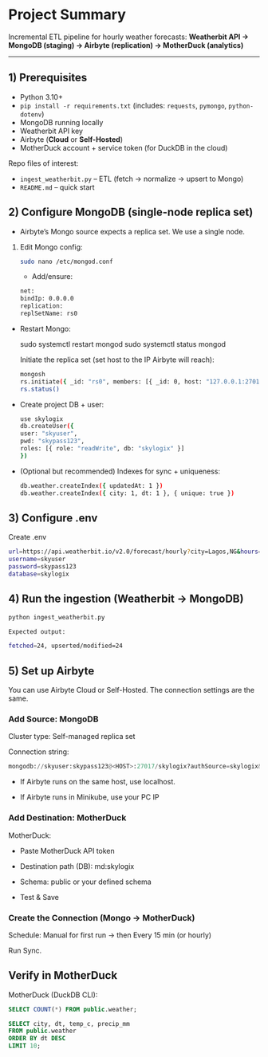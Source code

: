 # Project Summary

Incremental ETL pipeline for hourly weather forecasts:
**Weatherbit API → MongoDB (staging) → Airbyte (replication) → MotherDuck (analytics)**

---

## 1) Prerequisites

- Python 3.10+  
- `pip install -r requirements.txt` (includes: `requests`, `pymongo`, `python-dotenv`) 
- MongoDB running locally
- Weatherbit API key
- Airbyte (**Cloud** or **Self-Hosted**)
- MotherDuck account + service token (for DuckDB in the cloud)

Repo files of interest:
 - `ingest_weatherbit.py` – ETL (fetch → normalize → upsert to Mongo)
 - `README.md` – quick start


## 2) Configure MongoDB (single-node replica set)

- Airbyte’s Mongo source expects a replica set. We use a single node.

1. Edit Mongo config:
   ```bash
   sudo nano /etc/mongod.conf
   ```

    - Add/ensure:

    ```bash
    net:
    bindIp: 0.0.0.0
    replication:
    replSetName: rs0
    ```

- Restart Mongo:

    sudo systemctl restart mongod
    sudo systemctl status mongod


    Initiate the replica set (set host to the IP Airbyte will reach):

    ```bash
    mongosh
    rs.initiate({ _id: "rs0", members: [{ _id: 0, host: "127.0.0.1:27017" }] })
    rs.status()
    ```

- Create project DB + user:

    ```bash
    use skylogix
    db.createUser({
    user: "skyuser",
    pwd: "skypass123",
    roles: [{ role: "readWrite", db: "skylogix" }]
    })
    ```


- (Optional but recommended) Indexes for sync + uniqueness:

    ```bash
    db.weather.createIndex({ updatedAt: 1 })
    db.weather.createIndex({ city: 1, dt: 1 }, { unique: true })
    ```

## 3) Configure .env

Create .env

```bash
url=https://api.weatherbit.io/v2.0/forecast/hourly?city=Lagos,NG&hours=24&key=YOUR_API_KEY
username=skyuser
password=skypass123
database=skylogix
```

## 4) Run the ingestion (Weatherbit → MongoDB)
```bash
python ingest_weatherbit.py

Expected output:

fetched=24, upserted/modified=24
```

## 5) Set up Airbyte

You can use Airbyte Cloud or Self-Hosted. The connection settings are the same.

### Add Source: MongoDB

Cluster type: Self-managed replica set

Connection string:

```python
mongodb://skyuser:skypass123@<HOST>:27017/skylogix?authSource=skylogix&replicaSet=rs0
```


- If Airbyte runs on the same host, use localhost.

- If Airbyte runs in Minikube, use your PC IP


### Add Destination: MotherDuck

MotherDuck:

- Paste MotherDuck API token

- Destination path (DB): md:skylogix

- Schema: public or your defined schema

- Test & Save


### Create the Connection (Mongo → MotherDuck)

Schedule: Manual for first run → then Every 15 min (or hourly)

Run Sync.

## Verify in MotherDuck

MotherDuck (DuckDB CLI):
```sql
SELECT COUNT(*) FROM public.weather;

SELECT city, dt, temp_c, precip_mm
FROM public.weather
ORDER BY dt DESC
LIMIT 10;
